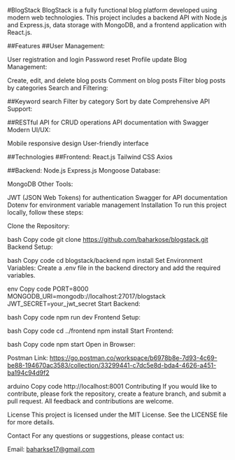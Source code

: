 #BlogStack
BlogStack is a fully functional blog platform developed using modern web technologies. This project includes a backend API with Node.js and Express.js, data storage with MongoDB, and a frontend application with React.js.

##Features
##User Management:

User registration and login
Password reset
Profile update
Blog Management:

Create, edit, and delete blog posts
Comment on blog posts
Filter blog posts by categories
Search and Filtering:

##Keyword search
Filter by category
Sort by date
Comprehensive API Support:

##RESTful API for CRUD operations
API documentation with Swagger
Modern UI/UX:

Mobile responsive design
User-friendly interface

##Technologies
##Frontend:
React.js
Tailwind CSS
Axios

##Backend:
Node.js
Express.js
Mongoose
Database:

MongoDB
Other Tools:

JWT (JSON Web Tokens) for authentication
Swagger for API documentation
Dotenv for environment variable management
Installation
To run this project locally, follow these steps:

Clone the Repository:

bash
Copy code
git clone https://github.com/baharkose/blogstack.git
Backend Setup:

bash
Copy code
cd blogstack/backend
npm install
Set Environment Variables:
Create a .env file in the backend directory and add the required variables.

env
Copy code
PORT=8000
MONGODB_URI=mongodb://localhost:27017/blogstack
JWT_SECRET=your_jwt_secret
Start Backend:

bash
Copy code
npm run dev
Frontend Setup:

bash
Copy code
cd ../frontend
npm install
Start Frontend:

bash
Copy code
npm start
Open in Browser:

Postman Link: https://go.postman.co/workspace/b6978b8e-7d93-4c69-be88-194670ac3583/collection/33299441-c7dc5e8d-bda4-4626-a451-ba194c94d9f2


arduino
Copy code
http://localhost:8001
Contributing
If you would like to contribute, please fork the repository, create a feature branch, and submit a pull request. All feedback and contributions are welcome.

License
This project is licensed under the MIT License. See the LICENSE file for more details.

Contact
For any questions or suggestions, please contact us:

Email: baharkse17@gmail.com
